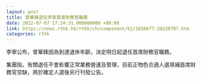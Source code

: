 ```yaml
---
layout: post
title: 曾華鋒退任李寧首席財務官職務
date: 2022-07-07 17:24:31.000000000 +08:00
link: https://news.rthk.hk/rthk/ch/component/k2/1656677-20220707.htm
categories: rthk
---
```


李寧公布，曾華鋒因為到達退休年齡，決定明日起退任首席財務官職務。

集團指，有關退任不會影響正常業務營運及管理，目前正物色合適人選填補首席財務官空缺，將於確定人選後另行刊發公告。
